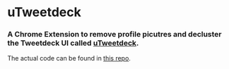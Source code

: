 # uTweetdeck

### A Chrome Extension to remove profile picutres and decluster the Tweetdeck UI called [uTweetdeck](https://chrome.google.com/webstore/detail/utweetdeck/mamdemofgfmcdefkmolnnenmhmecpgbo).

The actual code can be found in [this repo](https://github.com/DeBraid/js-snippets/blob/master/cleaner-tweetdeck.js). 